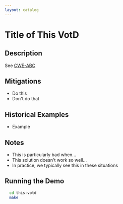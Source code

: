 ```yaml
---
layout: catalog
---
```



Title of This VotD
================

Description
-----------

See [CWE-ABC](http://cwe.mitre.org/data/definitions/ABC.html)

Mitigations
-----------
* Do this
* Don't do that

Historical Examples
-------------------
* Example
 
Notes
-----
* This is particularly bad when...
* This solution doesn't work so well...
* In practice, we typically see this in these situations
 

Running the Demo
----------------
```sh
  cd this-votd
  make
```

